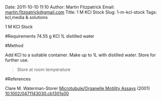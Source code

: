 Date: 2011-10-10 11:10
Author: Martin Fitzpatrick
Email: martin.fitzpatrick@gmail.com
Title: 1 M KCl Stock
Slug: 1-m-kcl-stock
Tags: kcl,media &amp; solutions

1 M KCl Stock





#Requirements
74.55 g KCl
1L distilled water

#Method

Add KCl to a suitable container. Make up to 1L with distilled water. Store for further use.


>Store at room temperature




#References


Clare M. Waterman-Storer [Microtubule/Organelle Motility Assays](http://dx.doi.org/10.1002/0471143030.cb1301s00)  (2001)
[10.1002/0471143030.cb1301s00](http://dx.doi.org/10.1002/0471143030.cb1301s00)





